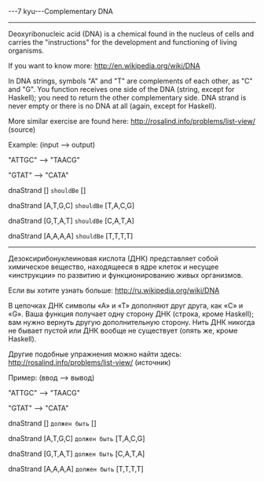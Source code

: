 ---7 kyu---Complementary DNA

---

Deoxyribonucleic acid (DNA) is a chemical found in the nucleus of cells and carries the "instructions" for the development and functioning of living organisms.

If you want to know more: http://en.wikipedia.org/wiki/DNA

In DNA strings, symbols "A" and "T" are complements of each other, as "C" and "G". You function receives one side of the DNA (string, except for Haskell); you need to return the other complementary side. DNA strand is never empty or there is no DNA at all (again, except for Haskell).

More similar exercise are found here: http://rosalind.info/problems/list-view/ (source)

Example: (input --> output)

"ATTGC" --> "TAACG"

"GTAT" --> "CATA"

dnaStrand []        `shouldBe` []

dnaStrand [A,T,G,C] `shouldBe` [T,A,C,G]

dnaStrand [G,T,A,T] `shouldBe` [C,A,T,A]

dnaStrand [A,A,A,A] `shouldBe` [T,T,T,T]

---
Дезоксирибонуклеиновая кислота (ДНК) представляет собой химическое вещество, находящееся в ядре клеток и несущее «инструкции» по развитию и функционированию живых организмов.

Если вы хотите узнать больше: http://ru.wikipedia.org/wiki/DNA

В цепочках ДНК символы «А» и «Т» дополняют друг друга, как «С» и «G». Ваша функция получает одну сторону ДНК (строка, кроме Haskell); вам нужно вернуть другую дополнительную сторону. Нить ДНК никогда не бывает пустой или ДНК вообще не существует (опять же, кроме Haskell).

Другие подобные упражнения можно найти здесь: http://rosalind.info/problems/list-view/ (источник)

Пример: (ввод --> вывод)

"ATTGC" --> "TAACG"

"GTAT" --> "CATA"

dnaStrand [] `должен быть` []

dnaStrand [A,T,G,C] `должен быть` [T,A,C,G]

dnaStrand [G,T,A,T] `должен быть` [C,A,T,A]

dnaStrand [A,A,A,A] `должен быть` [T,T,T,T]

